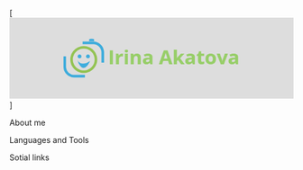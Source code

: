 [![Header](https://github.com/akkirva/akkirva/blob/main/Assets/logo.png)]

About me

Languages and Tools

Sotial links



